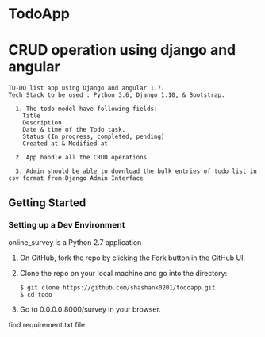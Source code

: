 # TodoApp
# CRUD operation using django and angular 

    TO-DO list app using Django and angular 1.7.
    Tech Stack to be used : Python 3.6, Django 1.10, & Bootstrap.

      1. The todo model have following fields:
        Title
        Description
        Date & time of the Todo task.
        Status (In progress, completed, pending)
        Created at & Modified at

      2. App handle all the CRUD operations
      
      3. Admin should be able to download the bulk entries of todo list in csv format from Django Admin Interface
 
## Getting Started

### Setting up a Dev Environment

online_survey is a Python 2.7 application

1. On GitHub, fork the repo by clicking the Fork button in the GitHub UI.
2. Clone the repo on your local machine and go into the directory:

       $ git clone https://github.com/shashank0201/todoapp.git
       $ cd todo

3. Go to 0.0.0.0:8000/survey in your browser.

find requirement.txt file 
